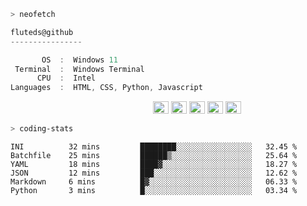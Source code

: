 ```zsh
> neofetch
```

<!--align="left" src="https://github.com/fluteds.png" alt="logo.png" width="200"/>-->

```csharp
fluteds@github
----------------

       OS  :  Windows 11
 Terminal  :  Windows Terminal
      CPU  :  Intel
Languages  :  HTML, CSS, Python, Javascript
```

<p align="left">
  &nbsp; &nbsp; &nbsp; &nbsp; &nbsp;&nbsp; &nbsp; &nbsp; &nbsp; &nbsp;&nbsp; &nbsp; &nbsp; &nbsp; &nbsp; &nbsp; &nbsp; &nbsp; &nbsp; &nbsp; &nbsp;&nbsp; &nbsp; &nbsp; &nbsp; &nbsp;&nbsp; &nbsp; &nbsp; &nbsp; &nbsp;
  <img alt="#474342" src="https://via.placeholder.com/15/ADBAC7/000000?text=+" width="25" height="20" />
  <img alt="#fbedf6" src="https://via.placeholder.com/15/6CB6FF/000000?text=+" width="25" height="20" />
  <img alt="#c9594d" src="https://via.placeholder.com/15/F47067/000000?text=+" width="25" height="20" />
  <img alt="#f8b9b2" src="https://via.placeholder.com/15/DCBDFB/000000?text=+" width="25" height="20" />
  <img alt="#f8b9b2" src="https://via.placeholder.com/15/57ab5a/000000?text=+" width="25" height="20" />
</p>

```zsh
> coding-stats
```

<!--START_SECTION:waka-->

```text
INI          32 mins         ████████░░░░░░░░░░░░░░░░░   32.45 %
Batchfile    25 mins         ██████▒░░░░░░░░░░░░░░░░░░   25.64 %
YAML         18 mins         ████▓░░░░░░░░░░░░░░░░░░░░   18.27 %
JSON         12 mins         ███░░░░░░░░░░░░░░░░░░░░░░   12.62 %
Markdown     6 mins          █▓░░░░░░░░░░░░░░░░░░░░░░░   06.33 %
Python       3 mins          █░░░░░░░░░░░░░░░░░░░░░░░░   03.34 %
```

<!--END_SECTION:waka-->
